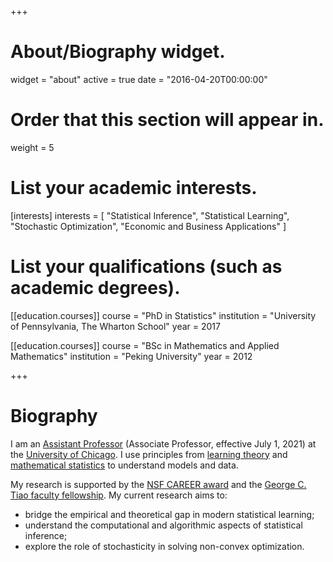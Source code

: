 +++
# About/Biography widget.
widget = "about"
active = true
date = "2016-04-20T00:00:00"

# Order that this section will appear in.
weight = 5

# List your academic interests.
[interests]
  interests = [
    "Statistical Inference",
    "Statistical Learning",
    "Stochastic Optimization",
    "Economic and Business Applications"
  ]

# List your qualifications (such as academic degrees).
[[education.courses]]
  course = "PhD in Statistics"
  institution = "University of Pennsylvania, The Wharton School"
  year = 2017

[[education.courses]]
  course = "BSc in Mathematics and Applied Mathematics"
  institution = "Peking University"
  year = 2012

+++

# Biography

I am an [Assistant Professor](https://www.chicagobooth.edu/faculty/directory/l/tengyuan-liang) (Associate Professor, effective July 1, 2021)
at the [University of Chicago](https://www.uchicago.edu). I use principles from [learning theory](https://en.wikipedia.org/wiki/Computational_learning_theory) and [mathematical statistics](https://en.wikipedia.org/wiki/Mathematical_statistics) to understand models and data.

My research is supported by the [NSF CAREER award](https://en.wikipedia.org/wiki/National_Science_Foundation_CAREER_Awards) and the [George C. Tiao faculty fellowship](https://www.chicagobooth.edu/faculty/emeriti/george-tiao). My current research aims to:

- bridge the empirical and theoretical gap in modern statistical learning;
- understand the computational and algorithmic aspects of statistical inference;
- explore the role of stochasticity in solving non-convex optimization.

<!-- His CV can be found [here](pdf/Liang-CV.pdf). -->
